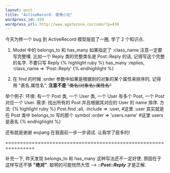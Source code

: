 ```yaml
--- 
layout: post
title: "ActiveRecord: 使用小记"
wordpress_id: 439
wordpress_url: http://www.agatezone.cn/code/?p=439
---
```

今天为修一个 bug 到 ActiveRecord 模型层逛了一圈, 学了 2 个知识点.
1. Model 中的 belongs_to 和 has_many 如果指定了 :class_name 注意一定要写完整噢. 比如一个 Reply 类的完整类名是 Post::Reply 的话, 记得写这个完整的名字. 不要只写 Reply
{% highlight ruby %}
has_many :replies,
         :class_name => 'Post::Reply'
{% endhighlight %}

2. 在 find 的时候 :order 参数中如果是根据别的对象的某个属性来排序的, 记得用 "表名.属性名", <strong>注意不是</strong> <del datetime="2009-07-09T06:09:43+00:00">"类名(对象名).属性名"</del>

举个例子:
环境: 有一个 Post 类, 一个 User 类, 一个 User 有多个 Post, 一个 Post 对应一个 User.
需求: 找出所有的 Post 并且根据其对应的 User 的 name 排序.
方法:
{% highlight ruby %}
Post.find :all,
          :include => :user, #这里 :user 其实就是在 Post 类中 belongs_to 写的那个 symbol
          :order   => 'users.name' #这里 users 是表名
{% endhighlight %}

还有就是谢谢 wujiang 在我面前一步一步调试. 让我学了挺多的!

================================================================

补充一下, 昨天发现 belongs_to 和 has_many 这种写法还不一定好使. 原因在于这样写还不够 <strong>"绝对"</strong>. 聪明的可能恍然大悟 --> <em><strong>::Post::Reply</strong></em> 才是正解.
